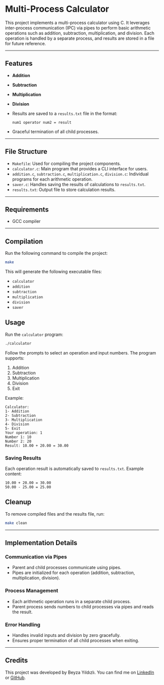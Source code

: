 # Multi-Process Calculator

This project implements a multi-process calculator using C. It leverages inter-process communication (IPC) via pipes to perform basic arithmetic operations such as addition, subtraction, multiplication, and division. Each operation is handled by a separate process, and results are stored in a file for future reference.

---

## Features

- **Addition**
- **Subtraction**
- **Multiplication**
- **Division**
- Results are saved to a `results.txt` file in the format:
  
  ```
  num1 operator num2 = result
  ```
- Graceful termination of all child processes.

---

## File Structure

- `Makefile`: Used for compiling the project components.
- `calculator.c`: Main program that provides a CLI interface for users.
- `addition.c`, `subtraction.c`, `multiplication.c`, `division.c`: Individual programs for each arithmetic operation.
- `saver.c`: Handles saving the results of calculations to `results.txt`.
- `results.txt`: Output file to store calculation results.

---

## Requirements

- GCC compiler

---

## Compilation

Run the following command to compile the project:

```bash
make
```

This will generate the following executable files:

- `calculator`
- `addition`
- `subtraction`
- `multiplication`
- `division`
- `saver`

## Usage

Run the `calculator` program:

```bash
./calculator
```

Follow the prompts to select an operation and input numbers. The program supports:

1. Addition
2. Subtraction
3. Multiplication
4. Division
5. Exit

Example:

```
Calculator:
1- Addition
2- Subtraction
3- Multiplication
4- Division
5- Exit
Your operation: 1
Number 1: 10
Number 2: 20
Result: 10.00 + 20.00 = 30.00
```

### Saving Results

Each operation result is automatically saved to `results.txt`. Example content:

```
10.00 + 20.00 = 30.00
50.00 - 25.00 = 25.00
```

## Cleanup

To remove compiled files and the results file, run:

```bash
make clean
```

---

## Implementation Details

### Communication via Pipes

- Parent and child processes communicate using pipes.
- Pipes are initialized for each operation (addition, subtraction, multiplication, division).

### Process Management

- Each arithmetic operation runs in a separate child process.
- Parent process sends numbers to child processes via pipes and reads the result.

### Error Handling

- Handles invalid inputs and division by zero gracefully.
- Ensures proper termination of all child processes when exiting.

---


## Credits

This project was developed by Beyza Yıldızlı. You can find me on [LinkedIn](https://www.linkedin.com/in/beyzayildizli/) or [GitHub](https://github.com/beyzayildizli).


